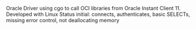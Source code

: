 Oracle Driver using cgo to call OCI libraries from Oracle Instant Client 11.
Developed with Linux
Status initial: connects, authenticates, basic SELECTs, missing error control, not deallocating memory